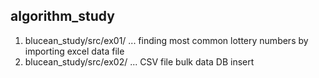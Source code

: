## algorithm_study

1. blucean_study/src/ex01/
... finding most common lottery numbers by importing excel data file
2. blucean_study/src/ex02/
... CSV file bulk data DB insert
